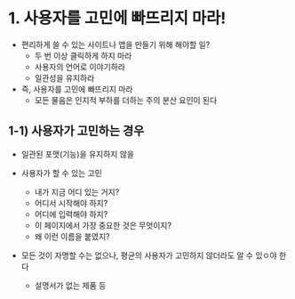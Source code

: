 # 1. 사용자를 고민에 빠뜨리지 마라!

- 편리하게 쓸 수 있는 사이트나 앱을 만들기 위해 해야할 일?
  - 두 번 이상 클릭하게 하지 마라
  - 사용자의 언어로 이야기하라
  - 일관성을 유지하라
- 즉, 사용자를 고민에 빠뜨리지 마라
  - 모든 물음은 인지적 부하를 더하는 주의 분산 요인이 된다

## 1-1) 사용자가 고민하는 경우

- 일관된 포맷(기능)을 유지하지 않을

- 사용자가 할 수 있는 고민
  - 내가 지금 어디 있는 거지?
  - 어디서 시작해야 하지?
  - 어디에 입력해야 하지?
  - 이 페이지에서 가장 중요한 것은 무엇이지?
  - 왜 이런 이름을 붙였지?
- 모든 것이 자명할 수는 없으나, 평균의 사용자가 고민하지 않더라도 알 수 있ㅇ야 한다
  - 설명서가 없는 제품 등
